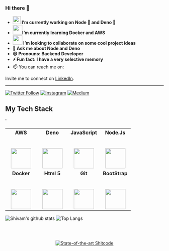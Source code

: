 ### Hi there 👋


- <img src="https://media3.giphy.com/media/ln7z2eWriiQAllfVcn/giphy.gif" width=25 height=25><strong> I’m currently working on Node 🚀 and Deno 🦕<br>
- <img src="https://i.pinimg.com/originals/f5/5e/80/f55e8059ea945abfd6804b887dd4a0af.gif" width=30 height=30>I’m currently learning Docker and AWS<br>
- <img src="https://media0.giphy.com/media/pylpD8AoQCf3CQ1oO2/giphy.gif" width=30 height=30> I’m looking to collaborate on some cool project ideas<br>
- 💬 Ask me about Node and Deno <br>
- 😄 Pronouns: Backend Developer<br>
- ⚡ Fun fact: I have a very selective memory</strong><br>
- 📫 You can reach me on: 



Invite me to connect on [LinkedIn](https://www.linkedin.com/in/shivam-mehta-b09724189).<hr>
[![Twitter Follow](https://img.shields.io/twitter/follow/N0v0cain3?style=social)](https://twitter.com/N0v0cain3)
 [![Instagram](https://img.shields.io/badge/Instagram-follow-purple.svg?logo=instagram&logoColor=white)](https://www.instagram.com/shivamlikesbreathing/) [![Medium](https://img.shields.io/badge/Medium-follow-black.svg?logo=medium&logoColor=white)](https://medium.com/@N0v0cain3)



## My Tech Stack

<table>
  <tbody>
    <tr valign="top">
      <td width="25%" align="center">
	      <span><strong>AWS</strong></span><br><br><br>
        <img height="64px" src="https://cdn.svgporn.com/logos/aws.svg">
      </td>
      <td width="25%" align="center">
        <span><strong>Deno</strong></span><br><br><br>
        <img height="64px" src="https://github.com/denolib/high-res-deno-logo/blob/master/deno_hr_circle.png">
      </td>
      <td width="25%" align="center">
        <span><strong>JavaScript</strong></span><br><br><br>
        <img height="64px" src="https://cdn.svgporn.com/logos/javascript.svg">
      </td>
      <td width="25%" align="center">
        <span><strong>Node.Js</strong></span><br><br><br>
        <img height="64px" src="https://upload.wikimedia.org/wikipedia/commons/d/d9/Node.js_logo.svg">
      </td>
    </tr>
    <tr valign="top">
      <td width="25%" align="center">
        <span><strong>Docker</strong></span><br><br><br>
        <img height="64px" src="https://www.docker.com/sites/default/files/d8/styles/role_icon/public/2019-07/Docker-Logo-White-RGB_Vertical-BG_0.png?itok=8Tuac9I3">
      </td>
      <td width="25%" align="center">
        <span><strong>Html 5</strong></span><br><br><br>
        <img height="64px" src="https://cdn.svgporn.com/logos/html-5.svg">
      </td>
      <td width="25%" align="center">
        <span><strong>Git</strong></span><br><br><br>
        <img height="64px" src="https://cdn.svgporn.com/logos/git-icon.svg">
      </td>'
      <td width="25%" align="center">
        <span><strong>BootStrap</strong></span><br><br><br>
        <img height="64px" src="https://upload.wikimedia.org/wikipedia/commons/thumb/b/b2/Bootstrap_logo.svg/768px-Bootstrap_logo.svg.png">
      </td>
    </tr>

  </tbody>
</table>


![Shivam's github stats](https://github-readme-stats.vercel.app/api/?username=N0v0cain3&show_icons=true&title_color=ffd1dc&icon_color=79ff97&text_color=ffd1dc&bg_color=151515)
![Top Langs](https://github-readme-stats.vercel.app/api/top-langs/?username=N0v0cain3)<br>

<br><br>
<div align="center">

[![State-of-the-art Shitcode](https://img.shields.io/static/v1?label=State-of-the-art&message=Shitcode&color=7B5804)](https://github.com/N0v0cain3)
</div>
